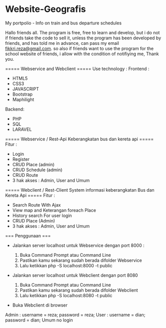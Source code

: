 # Website-Geografis
My portpolio - Info on train and bus departure schedules

Hallo friends all.
The program is free, free to learn and develop, but i do not if friends take the code to sell it, unless the program has been developed by friends, and has told me in advance, can pass my email <fikkri.reza@gmail.com>. so also if friends want to use the program for the school website of friends, i allow with the condition of notifiying me, Thank you.

===== Webservice and Webclient =====
Use technology :
Frontend :
- HTML5
- CSS3
- JAVASCRIPT
- Bootstrap
- Maphilight

Backend:
- PHP
- SQL
- LARAVEL

===== Webservice / Rest-Api Keberangkatan bus dan kereta api =====
Fitur :
- Login
- Register
- CRUD Place (admin)
- CRUD Schedule (admin)
- CRUD Route
- 3 hak akses : Admin, User and Umum

===== Webclient / Rest-Client System informasi keberangkatan Bus dan Kereta Api =====
Fitur :
- Search Route With Ajax
- View map and Keterangan foreach Place
- History search For user login
- CRUD Place (Admin)
- 3 hak akses : Admin, User and Umum


=== Penggunaan ===
- Jalankan server localhost untuk Webservice dengan port 8000 :
	1. Buka Command Prompt atau Command Line
	2. Pastikan kamu sekarang sudah berada difolder Webservice
	3. Lalu ketikkan php -S localhost:8000 -t public

- Jalankan server localhost untuk Webclient dengan port 8080
	1. Buka Command Prompt atau Command Line
	2. Pastikan kamu sekarang sudah berada difolder Webclient
	3. Lalu ketikkan php -S localhost:8080 -t public

- Buka Webclient di browser

Admin : 
	username = reza; 
	password = reza;
User :
	username = dian;
	password = dian;
Umum no login
